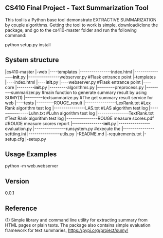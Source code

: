 CS410 Final Project - Text Summarization Tool
-
This tool is a Python base tool demonstrate EXTRACTIVE SUMMARIZATION by couple algorithms. Getting the tool to work is simple, download/clone the package, and go to the cs410-master folder and run the following command:

python setup.py install

System structure
-
|cs410-master 
|-web
|----templates
|----------------index.html
|----------------__init__.py
|----------------webserver.py #Flask entrance point
|-templates
|----index.html
|----__init__.py
|----webserver.py #Flask entrance point
|----core
|---------__init__.py
|---------algorithms.py
|---------preprocess.py
|---------summarizer.py        #main function to generate summary result by using SUMY(1)
|---------textsummarize.py   #The get summary result service for web 
|----tests 
|---------ROUGE_result
|----------------LexRank.tet   #Lex Rank algorithm test log
|----------------LAS.txt          #LAS algorithm test log 
|----------------Luhn.txt        #Luhn algorithm test log 
|----------------TextRank.txt #Text Rank algorithm test log 
|----------------ROUGE measure scores.pdf #ROUGE measure scores report 
|----------------__init__.py
|----------------evaluation.py
|----------------runsystem.py #execute the 
|----------------settting.ini 
|----------------utils.py
|-README.md
|-requirements.txt
|-setup.cfg
|-setup.py




Usage Examples
-
python -m web.webserver

Version
-
0.0.1

Reference
-
(1) Simple library and command line utility for extracting summary from HTML pages or plain texts. The package also contains simple evaluation framework for text summaries, https://pypi.org/project/sumy/